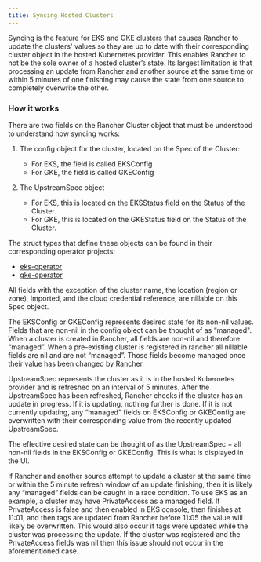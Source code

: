 ```yaml
---
title: Syncing Hosted Clusters
---
```


<head>
  <link rel="canonical" href="https://ranchermanager.docs.rancher.com/reference-guides/cluster-configuration/rancher-server-configuration/sync-clusters"/>
</head>

Syncing is the feature for EKS and GKE clusters that causes Rancher to update the clusters' values so they are up to date with their corresponding cluster object in the hosted Kubernetes provider. This enables Rancher to not be the sole owner of a hosted cluster’s state. Its largest limitation is that processing an update from Rancher and another source at the same time or within 5 minutes of one finishing may cause the state from one source to completely overwrite the other.

### How it works

There are two fields on the Rancher Cluster object that must be understood to understand how syncing works:

1. The config object for the cluster, located on the Spec of the Cluster:

   * For EKS, the field is called EKSConfig
   * For GKE, the field is called GKEConfig

2. The UpstreamSpec object

   * For EKS, this is located on the EKSStatus field on the Status of the Cluster.
   * For GKE, this is located on the GKEStatus field on the Status of the Cluster.

The struct types that define these objects can be found in their corresponding operator projects:

  * [eks-operator](https://github.com/rancher/eks-operator/blob/master/pkg/apis/eks.cattle.io/v1/types.go)
  * [gke-operator](https://github.com/rancher/gke-operator/blob/master/pkg/apis/gke.cattle.io/v1/types.go)

All fields with the exception of the cluster name, the location (region or zone), Imported, and the cloud credential reference, are nillable on this Spec object.

The EKSConfig or GKEConfig represents desired state for its non-nil values. Fields that are non-nil in the config object can be thought of as “managed". When a cluster is created in Rancher, all fields are non-nil and therefore “managed”. When a pre-existing cluster is registered in rancher all nillable fields are nil and are not “managed”. Those fields become managed once their value has been changed by Rancher.

UpstreamSpec represents the cluster as it is in the hosted Kubernetes provider and is refreshed on an interval of 5 minutes. After the UpstreamSpec has been refreshed, Rancher checks if the cluster has an update in progress. If it is updating, nothing further is done. If it is not currently updating, any “managed” fields on EKSConfig or GKEConfig are overwritten with their corresponding value from the recently updated UpstreamSpec.

The effective desired state can be thought of as the UpstreamSpec + all non-nil fields in the EKSConfig or GKEConfig. This is what is displayed in the UI.

If Rancher and another source attempt to update a cluster at the same time or within the 5 minute refresh window of an update finishing, then it is likely any “managed” fields can be caught in a race condition. To use EKS as an example, a cluster may have PrivateAccess as a managed field. If PrivateAccess is false and then enabled in EKS console, then finishes at 11:01, and then tags are updated from Rancher before 11:05 the value will likely be overwritten. This would also occur if tags were updated while the cluster was processing the update. If the cluster was registered and the PrivateAccess fields was nil then this issue should not occur in the aforementioned case.
